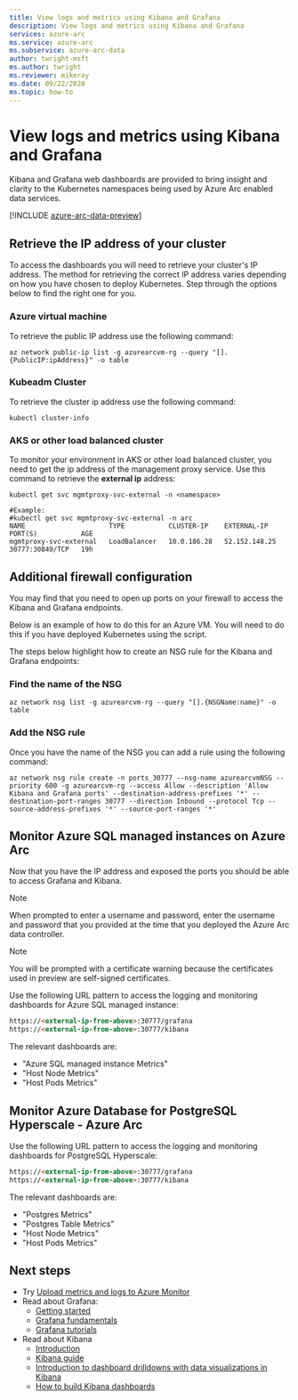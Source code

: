 ```yaml
---
title: View logs and metrics using Kibana and Grafana
description: View logs and metrics using Kibana and Grafana
services: azure-arc
ms.service: azure-arc
ms.subservice: azure-arc-data
author: twright-msft
ms.author: twright
ms.reviewer: mikeray
ms.date: 09/22/2020
ms.topic: how-to
---
```


# View logs and metrics using Kibana and Grafana

Kibana and Grafana web dashboards are provided to bring insight and clarity to the Kubernetes namespaces being used by Azure Arc enabled data services.

[!INCLUDE [azure-arc-data-preview](../../../includes/azure-arc-data-preview.md)]

## Retrieve the IP address of your cluster

To access the dashboards you will need to retrieve your cluster's IP address. The method for retrieving the correct IP address varies depending on how you have chosen to deploy Kubernetes. Step through the options below to find the right one for you.

### Azure virtual machine

To retrieve the public IP address use the following command:

```console
az network public-ip list -g azurearcvm-rg --query "[].{PublicIP:ipAddress}" -o table
```

### Kubeadm Cluster

To retrieve the cluster ip address use the following command:

```console
kubectl cluster-info
```


### AKS or other load balanced cluster

To monitor your environment in AKS or other load balanced cluster, you need to get the ip address of the management proxy service. Use this command to retrieve the **external ip** address:

```console
kubectl get svc mgmtproxy-svc-external -n <namespace>

#Example:
#kubectl get svc mgmtproxy-svc-external -n arc
NAME                     TYPE           CLUSTER-IP    EXTERNAL-IP     PORT(S)           AGE
mgmtproxy-svc-external   LoadBalancer   10.0.186.28   52.152.148.25   30777:30849/TCP   19h
```

## Additional firewall configuration

You may find that you need to open up ports on your firewall to access the Kibana and Grafana endpoints.

Below is an example of how to do this for an Azure VM. You will need to do this if you have deployed Kubernetes using the script.

The steps below highlight how to create an NSG rule for the Kibana and Grafana endpoints:

### Find the name of the NSG

```console
az network nsg list -g azurearcvm-rg --query "[].{NSGName:name}" -o table
```

### Add the NSG rule

Once you have the name of the NSG you can add a rule using the following command:

```console
az network nsg rule create -n ports_30777 --nsg-name azurearcvmNSG --priority 600 -g azurearcvm-rg --access Allow --description 'Allow Kibana and Grafana ports' --destination-address-prefixes '*' --destination-port-ranges 30777 --direction Inbound --protocol Tcp --source-address-prefixes '*' --source-port-ranges '*'
```

## Monitor Azure SQL managed instances on Azure Arc

Now that you have the IP address and exposed the ports you should be able to access Grafana and Kibana.

> [!NOTE]
>  When prompted to enter a username and password, enter the username and password that you provided at the time that you deployed the Azure Arc data controller.

> [!NOTE]
>  You will be prompted with a certificate warning because the certificates used in preview are self-signed certificates.

Use the following URL pattern to access the logging and monitoring dashboards for Azure SQL managed instance:

```html
https://<external-ip-from-above>:30777/grafana
https://<external-ip-from-above>:30777/kibana
```

The relevant dashboards are:

* "Azure SQL managed instance Metrics"
* "Host Node Metrics"
* "Host Pods Metrics"

## Monitor Azure Database for PostgreSQL Hyperscale - Azure Arc

Use the following URL pattern to access the logging and monitoring dashboards for PostgreSQL Hyperscale:

```html
https://<external-ip-from-above>:30777/grafana
https://<external-ip-from-above>:30777/kibana
```

The relevant dashboards are:

* "Postgres Metrics"
* "Postgres Table Metrics"
* "Host Node Metrics"
* "Host Pods Metrics"

## Next steps
- Try [Upload metrics and logs to Azure Monitor](upload-metrics-and-logs-to-azure-monitor.md)
- Read about Grafana:
   - [Getting started](https://grafana.com/docs/grafana/latest/getting-started/getting-started)
   - [Grafana fundamentals](https://grafana.com/tutorials/grafana-fundamentals/#1)
   - [Grafana tutorials](https://grafana.com/tutorials/grafana-fundamentals/#1)
- Read about Kibana
   - [Introduction](https://www.elastic.co/webinars/getting-started-kibana?baymax=default&elektra=docs&storm=top-video)
   - [Kibana guide](https://www.elastic.co/guide/en/kibana/current/index.html)
   - [Introduction to dashboard drilldowns with data visualizations in Kibana](https://www.elastic.co/webinars/dashboard-drilldowns-with-data-visualizations-in-kibana/)
   - [How to build Kibana dashboards](https://www.elastic.co/webinars/how-to-build-kibana-dashboards/)

